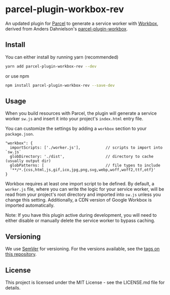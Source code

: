 # parcel-plugin-workbox-rev

An updated plugin for [Parcel][parcel url] to generate a service worker with [Workbox][workbox url], derived from Anders Dahnielson's [parcel-plugin-workbox][ppw url].

## Install

You can either install by running yarn (recommended)

```bash
yarn add parcel-plugin-workbox-rev --dev
```

or use npm

```bash
npm install parcel-plugin-workbox-rev --save-dev
```

## Usage

When you build resources with Parcel, the plugin will generate a service worker `sw.js` and insert it into your project's `index.html` entry file.

You can customize the settings by adding a `workbox` section to your `package.json`.

```
"workbox": {
  importScripts: ['./worker.js'],           // scripts to import into `sw.js`
  globDirectory: './dist',                  // directory to cache (usually output dir)
  globPatterns: [                           // file types to include
  '**/*.{css,html,js,gif,ico,jpg,png,svg,webp,woff,woff2,ttf,otf}'
}
```

Workbox requires at least one import script to be defined. By default, a `worker.js` file, where you can write the logic for your service worker, will be read from your project's root directory and imported into `sw.js` unless you change this setting. Additionally, a CDN version of Google Workbox is imported automatically.

Note: If you have this plugin active during development, you will need to either disable or manually delete the service worker to bypass caching.

## Versioning

We use [SemVer](http://semver.org/) for versioning. For the versions available, see the [tags on this repository](https://gitlab.com/selfagency/parcel-plugin-workbox-rev/tags).

## License

This project is licensed under the MIT License - see the LICENSE.md file for details.

[parcel url]: https://parceljs.org
[workbox url]: https://developers.google.com/web/tools/workbox/
[ppw url]: dahnielson/parcel-plugin-workbox
